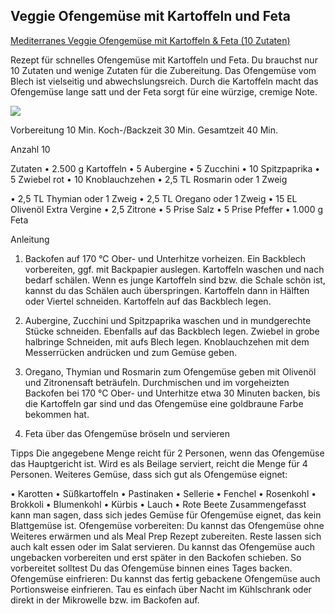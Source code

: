 ## Veggie Ofengemüse mit Kartoffeln und Feta

[Mediterranes Veggie Ofengemüse mit Kartoffeln &amp; Feta (10 Zutaten)](https://heissehimbeeren.com/mediterranes-veggie-ofengemuese-mit-kartoffeln-feta-10-zutaten/)

Rezept für schnelles Ofengemüse mit Kartoffeln
und Feta. Du brauchst nur 10 Zutaten und
wenige Zutaten für die Zubereitung. Das
Ofengemüse vom Blech ist vielseitig und
abwechslungsreich. Durch die Kartoffeln macht
das Ofengemüse lange satt und der Feta sorgt
für eine würzige, cremige Note.

![](K:\data\md\_bilder\2025-04-17-11-33-23-image.png)

Vorbereitung 10 Min. Koch-/Backzeit 30 Min. Gesamtzeit 40 Min.

Anzahl 10

Zutaten
• 2.500 g Kartoffeln
• 5 Aubergine
• 5 Zucchini
• 10 Spitzpaprika
• 5 Zwiebel
rot
• 10 Knoblauchzehen
• 2,5 TL Rosmarin
oder 1 Zweig

• 2,5 TL Thymian
oder 1 Zweig
• 2,5 TL Oregano
oder 1 Zweig
• 15 EL Olivenöl
Extra Vergine
• 2,5 Zitrone
• 5 Prise Salz
• 5 Prise Pfeffer
• 1.000 g Feta

Anleitung

1. Backofen auf 170 °C Ober- und Unterhitze vorheizen. Ein Backblech vorbereiten, ggf. mit Backpapier auslegen. Kartoffeln waschen und nach bedarf schälen. Wenn es junge Kartoffeln sind bzw. die Schale schön ist, kannst du das Schälen auch überspringen. Kartoffeln dann in Hälften oder Viertel schneiden. Kartoffeln auf das Backblech legen.

2. Aubergine, Zucchini und Spitzpaprika waschen und in mundgerechte Stücke schneiden.
   Ebenfalls auf das Backblech legen. Zwiebel in grobe halbringe Schneiden, mit aufs Blech legen.
   Knoblauchzehen mit dem Messerrücken andrücken und zum Gemüse geben.

3. Oregano, Thymian und Rosmarin zum Ofengemüse geben mit Olivenöl und Zitronensaft
   beträufeln. Durchmischen und im vorgeheizten Backofen bei 170 °C Ober- und Unterhitze
   etwa 30 Minuten backen, bis die Kartoffeln gar sind und das Ofengemüse eine goldbraune
   Farbe bekommen hat.

4. Feta über das Ofengemüse bröseln und servieren

Tipps
Die angegebene Menge reicht für 2 Personen, wenn das Ofengemüse das Hauptgericht ist. Wird
es als Beilage serviert, reicht die Menge für 4 Personen.
Weiteres Gemüse, dass sich gut als Ofengemüse eignet:

• Karotten
• Süßkartoffeln
• Pastinaken
• Sellerie
• Fenchel
• Rosenkohl
• Brokkoli
• Blumenkohl
• Kürbis
• Lauch
• Rote Beete
Zusammengefasst kann man sagen, dass sich jedes Gemüse für Ofengemüse eignet, das kein
Blattgemüse ist.
Ofengemüse vorbereiten: Du kannst das Ofengemüse ohne Weiteres erwärmen und als Meal
Prep Rezept zubereiten. Reste lassen sich auch kalt essen oder im Salat servieren. Du kannst das
Ofengemüse auch ungebacken vorbereiten und erst später in den Backofen schieben. So
vorbereitet solltest Du das Ofengemüse binnen eines Tages backen.
Ofengemüse einfrieren: Du kannst das fertig gebackene Ofengemüse auch Portionsweise
einfrieren. Tau es einfach über Nacht im Kühlschrank oder direkt in der Mikrowelle bzw. im
Backofen auf.
